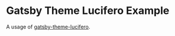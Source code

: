 # Gatsby Theme Lucifero Example

A usage of
[gatsby-theme-lucifero](https://github.com/adamquadmon/gatsby-themes/blob/main/themes/gatsby-theme-lucifero).
